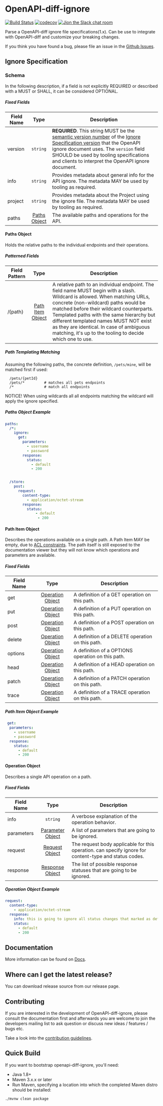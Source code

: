 OpenAPI-diff-ignore
============
[![Build Status](https://travis-ci.com/elibracha/openapi-diff-ignore.svg?branch=master)](https://travis-ci.com/elibracha/openapi-diff-ignore)
[![codecov](https://codecov.io/gh/elibracha/openapi-diff-ignore/branch/master/graph/badge.svg)](https://codecov.io/gh/elibracha/openapi-diff-ignore)
[![Jion the Slack chat room](https://img.shields.io/badge/Slack-Join%20the%20chat%20room-orange)](https://join.slack.com/t/openapi-diff-ignore/shared_invite/enQtOTM4MzYxNDAxMTEwLTk0ZDlmYzcwYWVlNWRiNDA4YmI1MDIwYjZlMTk4Mjc5OTI3NjY0Zjg0ZTEyNjA0NzBkOWY3MmNhNjQ2NjgxYjY)

Parse a OpenAPI-diff ignore file specifications(1.x). 
Can be use to integrate with OpenAPI-diff and customize your breaking changes.

If you think you have found a bug, please file an issue in the [Github Issues](https://github.com/elibracha/openapi-diff-ignore/issues).

Ignore Specification
------------------------

### Schema
In the following description, if a field is not explicitly REQUIRED or described with a MUST or SHALL, it can be considered OPTIONAL.

##### Fixed Fields

Field Name | Type | Description
---|:---:|---
<a name="oasVersion"></a>version | `string` | **REQUIRED**. This string MUST be the [semantic version number](https://semver.org/spec/v2.0.0.html) of the [Ignore Specification version](#versions) that the OpenAPI ignore document uses. The `version` field SHOULD be used by tooling specifications and clients to interpret the OpenAPI ignore document.
<a name="oasInfo"></a>info | `string` | Provides metadata about general info for the API ignore. The metadata MAY be used by tooling as required.
<a name="oasInfo"></a>project | `string` | Provides metadata about the Project using the ignore file. The metadata MAY be used by tooling as required.
<a name="paths"></a>paths | [Paths Object](#pathsObject) |  The available paths and operations for the API.

#### <a name="pathsObject"></a>Paths Object

Holds the relative paths to the individual endpoints and their operations.

##### Patterned Fields

Field Pattern | Type | Description
---|:---:|---
<a name="pathsPath"></a>/{path} | [Path Item Object](#pathItemObject) | A relative path to an individual endpoint. The field name MUST begin with a slash. Wildcard is allowed. When matching URLs, concrete (non-wildcard) paths would be matched before their wildcard counterparts. Templated paths with the same hierarchy but different templated names MUST NOT exist as they are identical. In case of ambiguous matching, it's up to the tooling to decide which one to use.

##### Path Templating Matching

Assuming the following paths, the concrete definition, `/pets/mine`, will be matched first if used:

```
  /pets/{petId}
  /pets/*         # matches all pets endpoints
  /*              # match all endpoints
```
NOTICE! When using wildcards all all endpoints matching the wildcard will apply the ignore specified.

##### Paths Object Example

```yaml
paths:
  /*:
    ignore:
      get:
        parameters:
          - username
          - password
        response:
          status:
            - default
            - 200


  /store:
    post:
      request:
        content-type:
          - application/octet-stream
        response:
          status:
              - default
               - 200
```

#### <a name="pathItemObject"></a>Path Item Object

Describes the operations available on a single path.
A Path Item MAY be empty, due to [ACL constraints](#securityFiltering).
The path itself is still exposed to the documentation viewer but they will not know which operations and parameters are available.

##### Fixed Fields

Field Name | Type | Description
---|:---:|---
<a name="pathItemGet"></a>get | [Operation Object](#operationObject) | A definition of a GET operation on this path.
<a name="pathItemPut"></a>put | [Operation Object](#operationObject) | A definition of a PUT operation on this path.
<a name="pathItemPost"></a>post | [Operation Object](#operationObject) | A definition of a POST operation on this path.
<a name="pathItemDelete"></a>delete | [Operation Object](#operationObject) | A definition of a DELETE operation on this path.
<a name="pathItemOptions"></a>options | [Operation Object](#operationObject) | A definition of a OPTIONS operation on this path.
<a name="pathItemHead"></a>head | [Operation Object](#operationObject) | A definition of a HEAD operation on this path.
<a name="pathItemPatch"></a>patch | [Operation Object](#operationObject) | A definition of a PATCH operation on this path.
<a name="pathItemTrace"></a>trace | [Operation Object](#operationObject) | A definition of a TRACE operation on this path.

##### Path Item Object Example


```yaml
 get:
  parameters:
    - username
    - password
  response:
    status:
      - default
      - 200
```

#### <a name="operationObject"></a>Operation Object

Describes a single API operation on a path.

##### Fixed Fields

Field Name | Type | Description
---|:---:|---
<a name="operationDescription"></a>info | `string` | A verbose explanation of the operation behavior.
<a name="operationParameters"></a>parameters | [Parameter Object](#parameterObject)| A list of parameters that are going to be ignored.
<a name="operationRequestBody"></a>request | [Request Object](#requestBodyObject) | The request body applicable for this operation. can specify ignore for content-type and status codes.
<a name="operationResponses"></a>response | [Response Object](#responsesObject) | The list of possible response statuses that are going to be ignored.

##### Operation Object Example

```yaml
request:
  content-type:
    - application/octet-stream
  response:
    info: this is going to ignore all status changes that marked as default or 200
    status:
      - default
      - 200
```


Documentation
-------------

More information can be found on [Docs][openapi-diff-ignore-home].


Where can I get the latest release?
-----------------------------------
You can download release source from our release page.

Contributing
------------

If you are interested in the development of OpenAPI-diff-ignore, please consult the 
documentation first and afterwards you are welcome to join the developers 
mailing list to ask question or discuss new ideas / features / bugs etc.

Take a look into the [contribution guidelines](CONTRIBUTING.md).



Quick Build
-------
If you want to bootstrap openapi-diff-ignore, you'll need:
- Java 1.8+
- Maven 3.x.x or later
- Run Maven, specifying a location into which the completed Maven distro should be installed:
```
./mvnw clean package
```

[openapi-diff-ignore-home]: https://maven.apache.org/
